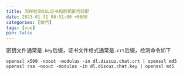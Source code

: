 ```yaml
---
title: 怎样检测SSL证书和密钥是否匹配
date: 2023-01-31 00:51:00 +0800
categories: [技巧]
tags: [vue]
pin: false
---
```


密钥文件通常是`.key`后缀，证书文件格式通常是`.crt`后缀，检测命令如下

```shell
openssl x509 -noout -modulus -in dl.discuz.chat.crt | openssl md5
openssl rsa -noout -modulus -in dl.discuz.chat.key | openssl md5
```
